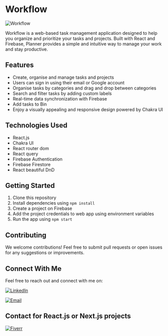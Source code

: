 # Workflow
![Workflow](https://github.com/user-attachments/assets/480d86bc-7e1e-4914-bbd8-6ae01e0cef6a)


Workflow is a web-based task management application designed to help you organize and prioritize your tasks and projects. Built with React and Firebase, Planner provides a simple and intuitive way to manage your work and stay productive.

## Features

- Create, organise and manage tasks and projects
- Users can sign in using their email or Google account
- Organise tasks by categories and drag and drop between categories
- Search and filter tasks by adding custom labels
- Real-time data synchronization with Firebase
- Add tasks to Bin
- Enjoy a visually appealing and responsive design powered by Chakra UI

## Technologies Used

- React.js
- Chakra UI
- React router dom
- React query
- Firebase Authentication
- Firebase Firestore
- React beautiful DnD

## Getting Started

1. Clone this repository
2. Install dependencies using `npm install`
3. Create a project on Firebase
4. Add the project credentials to web app using environment variables
5. Run the app using `npm start`

## Contributing

We welcome contributions! Feel free to submit pull requests or open issues for any suggestions or improvements.

## Connect With Me

Feel free to reach out and connect with me on:

[![LinkedIn](https://img.shields.io/badge/-LinkedIn-0077B5?style=for-the-badge&logo=linkedin&logoColor=white)](https://www.linkedin.com/in/saumyakanta-panda-reactjs-nextjs-developer)

[![Email](https://img.shields.io/badge/-Email-D14836?style=for-the-badge&logo=gmail&logoColor=white)](mailto:skdeveloper101@gmail.com)

## Contact for React.js or Next.js projects

[![Fiverr](https://img.shields.io/badge/-Fiverr-1DBF73?style=for-the-badge&logo=fiverr&logoColor=white)](https://www.fiverr.com/s/vVwg0W)


